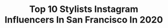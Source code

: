 ---
title: Top 10 Stylists Instagram Influencers In San Francisco In 2020
description: >-
  Find top stylists Instagram influencers in San Francisco in 2020. Most popular hashtags: #sanfrancisco #losangeles #fashion #photographer.
platform: Instagram
profiles:
  - username: "eatchofood"
    fullname: >-
      Kristina Cho
    location: "United States"
    followers: 16805
    engagement: 615
    commentsToLikes: 0.045049
    id: ck0tteqt22ebp0i19969moy03
    verified: false
    hashtags: "#tastessofresh, #muttipartner, #f52green, #sponsored"
  - username: "vivid"
    fullname: >-
      Vivid Wu
    location: "United States"
    followers: 330387
    engagement: 253
    commentsToLikes: 0.019118
    id: ck0ub3fjndqst0i194wrxhxgi
    verified: false
    hashtags: "#chanelvintage, #aprilfools, #ihatemondaysocks, #oakandfortcircle"
  - username: "millhousestyle"
    fullname: >-
      A R I A N N E
    location: "United States"
    followers: 16255
    engagement: 759
    commentsToLikes: 0.201497
    id: ck0tvdd7ray9e0i195l6hfhqj
    verified: false
    hashtags: "#pumpkinsucculent, #succulentsofinstagram, #farmhousehome, #farmhousekitchenlove"
  - username: "taylormiller86"
    fullname: >-
      Taylor Miller
    location: "United States"
    followers: 16265
    engagement: 518
    commentsToLikes: 0.017691
    id: ck5zudd8c25bc0i147mofg8bo
    verified: false
    hashtags: "#expresslife, #expressyou, #expresspartner, #expresslife"
  - username: "hello.henry"
    fullname: >-
      Henry Wu
    location: "United States"
    followers: 26941
    engagement: 169
    commentsToLikes: 0.021873
    id: ck15qn9na3omm0i19gjb8q5er
    verified: false
    hashtags: "#photographer, #stylist, #mua, #location"
  - username: "buketarts"
    fullname: >-
      Buket Önyürü
    location: "United States"
    followers: 76215
    engagement: 875
    commentsToLikes: 0.064089
    id: ck0tu13e9564v0i19d91o9ct1
    verified: false
    hashtags: "#qatar, #artankara, #artadvisory, #instaartists"
  - username: "arsineh_hairstylist"
    fullname: >-
      Arsineh Ghazarian
    location: "United States"
    followers: 27473
    engagement: 73
    commentsToLikes: 0.044623
    id: ck13ago8pqasa0i19bd7po81p
    verified: false
    hashtags: "#bridesmaid, #blonde, #afghan, #brooklyn"
  - username: "the_spacequeen"
    fullname: >-
      🌈 Bailey 👑 The Space Queen 🌈
    location: "United States"
    followers: 56643
    engagement: 195
    commentsToLikes: 0.041654
    id: ck0udxadek56k0i19b3x9qu16
    verified: false
    hashtags: "#investinyournest, #sanfranciscoshelterinplace, #sanfrancisco, #bodycaregiveaway"
  - username: "annatembo2"
    fullname: >-
      Anna Tembo🐘🇨🇩
    location: "United States"
    followers: 2197
    engagement: 1636
    commentsToLikes: 0.112776
    id: ck5c13h49ue1l0i11kxc3h7pj
    verified: false
    hashtags: "#modeling, #sandles, #recycle, #musicvideo"
  - username: "justine_vivian"
    fullname: >-
      Justine
    location: "United States"
    followers: 3906
    engagement: 928
    commentsToLikes: 0.067570
    id: ck14jyadamrw10i19107pn6bf
    verified: false
    hashtags: "#projectrunway, #fentybeauty, #fashionblogger, #beautybeyondsize"
---
